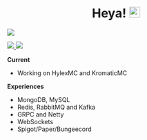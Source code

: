 <div align="center">
   <h1>Heya! <img src="https://media.giphy.com/media/hvRJCLFzcasrR4ia7z/giphy.gif" width="25px"></h1>
</div>

<img align="center" src="https://github-readme-stats.vercel.app/api?username=mluizaa00&count_private=true&show_icons=true&hide_title=true"/>

<p align="left">
  <a href="mailto:taeckls@gmail.com">
    <img src="https://img.shields.io/badge/-taeckls@gmail.com-2F80ED?style=flat-square&labelColor=2F80ED&logo=Gmail&logoColor=FFFFFF&link=mailto:taeckls@gmail.com">
  </a>
  <a href="https://discord.com/users/374628490143596545">
    <img src="https://img.shields.io/badge/vacant-2F80ED?style=flat-square&labelColor=2F80ED&logo=discord&logoColor=FFFFFF">
  </a>
</p>

**Current**
- Working on HylexMC and KromaticMC

**Experiences**

- MongoDB, MySQL
- Redis, RabbitMQ and Kafka
- GRPC and Netty
- WebSockets
- Spigot/Paper/Bungeecord
